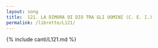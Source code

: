 ```yaml
---
layout: song
title:  121. LA DIMORA DI DIO TRA GLI UOMINI (C. E. I.)
permalink: /libretto/L121/
---
```

{% include canti/L121.md %}   